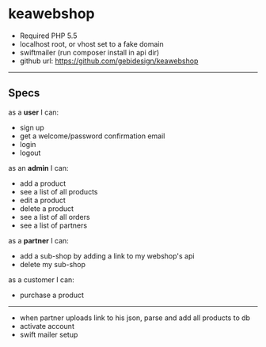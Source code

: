 keawebshop
==========
- Required PHP 5.5  
- localhost root, or vhost set to a fake domain  
- swiftmailer (run composer install in api dir)
- github url: https://github.com/gebidesign/keawebshop  

----------
Specs
----------

as a **user** I can:
- sign up
- get a welcome/password confirmation email
- login
- logout

as an **admin** I can:
- add a product
- see a list of all products
- edit a product
- delete a product
- see a list of all orders
- see a list of partners

as a **partner** I can:
- add a sub-shop by adding a link to my webshop's api
- delete my sub-shop

as a customer I can:
- purchase a product



----------
- when partner uploads link to his json, parse and add all products to db
- activate account
- swift mailer setup
